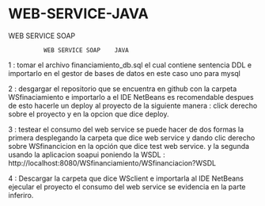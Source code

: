 # WEB-SERVICE-JAVA
WEB SERVICE SOAP 

              WEB SERVICE SOAP    JAVA  


1 : tomar el archivo financiamiento_db.sql el cual contiene sentencia DDL e importarlo en el gestor de bases de datos
 en este caso uno para mysql

2 : desgargar el repositorio que se encuentra en github con la carpeta WSfinaciamiento e importarlo
   a el IDE NetBeans es recomendable despues de esto hacerle un deploy al proyecto de la siguiente manera :
   click derecho sobre el proyecto y en la opcion que dice deploy. 

3 : testear el consumo del web service se puede hacer de dos formas la primera desplegando la carpeta que dice web service y dando clic derecho 
   sobre WSfinancicion en la opción que dice test web service.
 y la segunda usando la aplicacion soapui poniendo la  WSDL : http://localhost:8080/WSfinanciamiento/WSfinanciacion?WSDL

4 : Descargar la carpeta que dice WSclient e importarla al IDE NetBeans ejecular el proyecto 
    el consumo del web service se evidencia en la parte inferiro.
